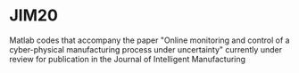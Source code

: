 # JIM20

Matlab codes that accompany the paper "Online monitoring and control of a cyber-physical manufacturing process under uncertainty" currently under review for publication in the Journal of Intelligent Manufacturing
